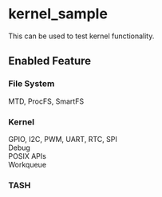 # kernel_sample
 This can be used to test kernel functionality.

## Enabled Feature
### File System
  MTD, ProcFS, SmartFS

### Kernel
  GPIO, I2C, PWM, UART, RTC, SPI  
  Debug  
  POSIX APIs  
  Workqueue

### TASH
